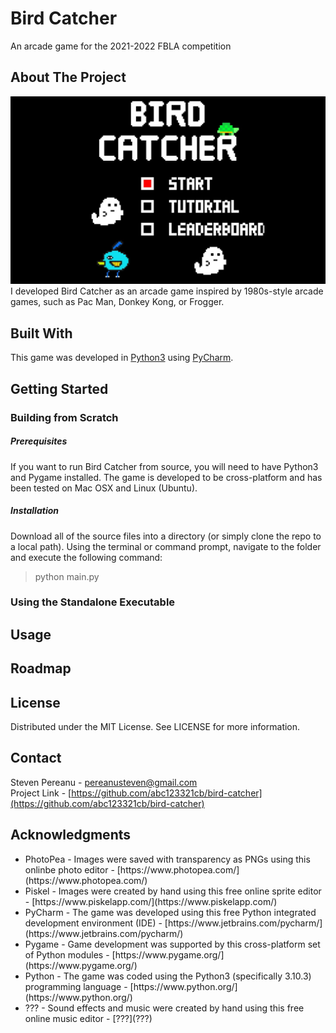 # Bird Catcher
An arcade game for the 2021-2022 FBLA competition

## About The Project
![}](/img/title_screen.jpg)
I developed Bird Catcher as an arcade game inspired by 1980s-style arcade games, such as Pac Man, Donkey Kong, or Frogger.



## Built With
This game was developed in [Python3](https://www.python.org/) using [PyCharm](https://www.jetbrains.com/pycharm/).



## Getting Started

### Building from Scratch

##### Prerequisites
If you want to run Bird Catcher from source, you will need to have Python3 and Pygame installed. The game is developed to be cross-platform and has been tested on Mac OSX and Linux (Ubuntu).

##### Installation
Download all of the source files into a directory (or simply clone the repo to a local path). Using the terminal or command prompt, navigate to the folder and execute the following command:
>python main.py

### Using the Standalone Executable



## Usage



## Roadmap



## License
Distributed under the MIT License. See LICENSE for more information.



## Contact
Steven Pereanu - [pereanusteven@gmail.com](mailto:pereanusteven@gmail)
<br />
Project Link - [https://github.com/abc123321cb/bird-catcher](https://github.com/abc123321cb/bird-catcher)



## Acknowledgments
<ul>
<li>PhotoPea - Images were saved with transparency as PNGs using this onlinbe photo editor - [https://www.photopea.com/](https://www.photopea.com/)</li>
<li>Piskel - Images were created by hand using this free online sprite editor - [https://www.piskelapp.com/](https://www.piskelapp.com/)</li>
<li>PyCharm - The game was developed using this free Python integrated development environment (IDE) - [https://www.jetbrains.com/pycharm/](https://www.jetbrains.com/pycharm/)</li>
<li>Pygame - Game development was supported by this cross-platform set of Python modules - [https://www.pygame.org/](https://www.pygame.org/)</li>
<li>Python - The game was coded using the Python3 (specifically 3.10.3) programming language - [https://www.python.org/](https://www.python.org/)</li>
<li>??? - Sound effects and music were created by hand using this free online music editor - [???](???)</li>
</ul>